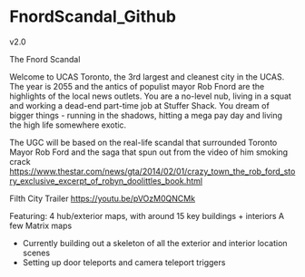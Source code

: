 # FnordScandal_Github
v2.0

The Fnord Scandal

Welcome to UCAS Toronto, the 3rd largest and cleanest city in the UCAS. The year is 2055 and the antics of populist mayor Rob Fnord are the highlights of the local news outlets.
You are a no-level nub, living in a squat and working a dead-end part-time job at Stuffer Shack. You dream of bigger things - running in the shadows, hitting a mega pay day and living the high life somewhere exotic.

The UGC will be based on the real-life scandal that surrounded Toronto Mayor Rob Ford and the saga that spun out from the video of him smoking crack
https://www.thestar.com/news/gta/2014/02/01/crazy_town_the_rob_ford_story_exclusive_excerpt_of_robyn_doolittles_book.html

Filth City Trailer
https://youtu.be/pVOzM0QNCMk


Featuring:
4 hub/exterior maps, with around 15 key buildings + interiors
A few Matrix maps

- Currently building out a skeleton of all the exterior and interior location scenes
- Setting up door teleports and camera teleport triggers
